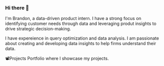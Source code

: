 ### Hi there 👋
I'm Brandon, a data-driven product intern. I have a strong focus on identifying customer needs through data and leveraging produt insights to drive strategic decision-making. 

I have expereience in query optimization and data analysis. I am passionate about creating and developing data insights to help firms understand their data. 

📽️Projects 
Portfolio where I showcase my projects. 

<!--
**brandon-rhee/brandon-rhee** is a ✨ _special_ ✨ repository because its `README.md` (this file) appears on your GitHub profile.

Here are some ideas to get you started:

- 🔭 I’m currently working on ...
- 🌱 I’m currently learning ...
- 👯 I’m looking to collaborate on ...
- 🤔 I’m looking for help with ...
- 💬 Ask me about ...
- 📫 How to reach me: ...
- 😄 Pronouns: ...
- ⚡ Fun fact: ...
-->
